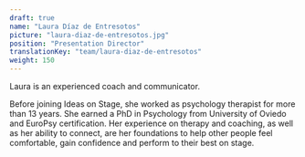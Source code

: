 ```yaml
---
draft: true
name: "Laura Díaz de Entresotos"
picture: "laura-diaz-de-entresotos.jpg"
position: "Presentation Director"
translationKey: "team/laura-diaz-de-entresotos"
weight: 150
---
```

Laura is an experienced coach and communicator.

Before joining Ideas on Stage, she worked as psychology therapist for more than 13 years. She earned a PhD in Psychology from University of Oviedo and EuroPsy certification. Her experience on therapy and coaching, as well as her ability to connect, are her foundations to help other people feel comfortable, gain confidence and perform to their best on stage.